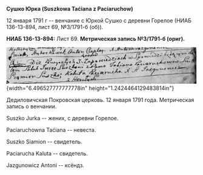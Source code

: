 **Сушко Юрка (Suszkowa Taćiana z Paciaruchow)**

12 января 1791 г -- венчание с Юркой Сушко с деревни Горелое (НИАБ
136-13-894, лист 69, №3/1791-б (об)).

**НИАБ 136-13-894:** Лист 69. **Метрическая запись №3/1791-б (ориг).**

![](./media/a7106523d8f0126b0379a815d5890352c498b9e7.png){width="6.496527777777778in"
height="1.2424464129483814in"}

Дедиловичская Покровская церковь. 12 января 1791 года. Метрическая
запись о венчании.

Suszko Jurka -- жених, с деревни Горелое.

Paciaruchowna Taćiana -- невеста.

Suszko Siamion -- свидетель.

Paciarucha Kaluta -- свидетель.

Jazgunowicz Antoni -- ксёндз.
